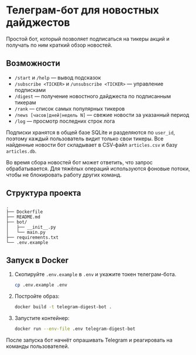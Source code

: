 
# Телеграм-бот для новостных дайджестов

Простой бот, который позволяет подписаться на тикеры акций и получать по ним краткий обзор новостей.

## Возможности
- `/start` и `/help` — вывод подсказок
- `/subscribe <TICKER>` и `/unsubscribe <TICKER>` — управление подписками
- `/digest` — получение новостного дайджеста по подписанным тикерам
- `/rank` — список самых популярных тикеров
- `/news [часов|дней|недель N]` — свежие новости за указанный период
- `/log` — просмотр последних строк лога

Подписки хранятся в общей базе SQLite и разделяются по `user_id`, поэтому
каждый пользователь видит только свои тикеры.
Все найденные новости бот складывает в CSV‑файл `articles.csv` и базу
`articles.db`.

Во время сбора новостей бот может ответить, что запрос обрабатывается. Для
тяжёлых операций используются фоновые потоки, чтобы не блокировать работу
других команд.

## Структура проекта
```
.
├── Dockerfile
├── README.md
├── bot/
│   ├── __init__.py
│   └── main.py
├── requirements.txt
└── .env.example
```

## Запуск в Docker
1. Скопируйте `.env.example` в `.env` и укажите токен телеграм-бота.
   ```bash
   cp .env.example .env
   ```
2. Постройте образ:
   ```bash
   docker build -t telegram-digest-bot .
   ```
3. Запустите контейнер:

   ```bash
   docker run --env-file .env telegram-digest-bot
   ```


После запуска бот начнёт опрашивать Telegram и реагировать на команды пользователей.

